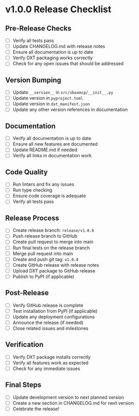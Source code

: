 # v1.0.0 Release Checklist

## Pre-Release Checks
- [ ] Verify all tests pass
- [ ] Update CHANGELOG.md with release notes
- [ ] Ensure all documentation is up to date
- [ ] Verify DXT packaging works correctly
- [ ] Check for any open issues that should be addressed

## Version Bumping
- [ ] Update `__version__` in `src/vboxmcp/__init__.py`
- [ ] Update version in `pyproject.toml`
- [ ] Update version in `dxt_manifest.json`
- [ ] Update any other version references in documentation

## Documentation
- [ ] Verify all documentation is up to date
- [ ] Ensure all new features are documented
- [ ] Update README.md if needed
- [ ] Verify all links in documentation work

## Code Quality
- [ ] Run linters and fix any issues
- [ ] Run type checking
- [ ] Ensure code coverage is adequate
- [ ] Verify all tests pass

## Release Process
- [ ] Create release branch: `release/v1.0.0`
- [ ] Push release branch to GitHub
- [ ] Create pull request to merge into main
- [ ] Run final tests on the release branch
- [ ] Merge pull request into main
- [ ] Create and push git tag: `v1.0.0`
- [ ] Create GitHub release with release notes
- [ ] Upload DXT package to GitHub release
- [ ] Publish to PyPI (if applicable)

## Post-Release
- [ ] Verify GitHub release is complete
- [ ] Test installation from PyPI (if applicable)
- [ ] Update any deployment configurations
- [ ] Announce the release (if needed)
- [ ] Close related issues and milestones

## Verification
- [ ] Verify DXT package installs correctly
- [ ] Verify all features work as expected
- [ ] Check for any immediate issues

## Final Steps
- [ ] Update development version to next planned version
- [ ] Create a new section in CHANGELOG.md for next version
- [ ] Celebrate the release!

